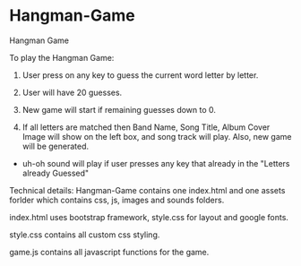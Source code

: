 # Hangman-Game
Hangman Game

To play the Hangman Game:

1. User press on any key to guess the current word letter by letter.

2. User will have 20 guesses.

3. New game will start if remaining guesses down to 0.

4. If all letters are matched then Band Name, Song Title, Album Cover Image will show on the left box, and song track will play. Also, new game will be generated.

* uh-oh sound will play if user presses any key that already in the "Letters already Guessed" 

Technical details:
Hangman-Game contains one index.html and one assets forlder which contains css, js, images and sounds folders.

index.html uses bootstrap framework, style.css for layout and google fonts.

style.css contains all custom css styling.

game.js contains all javascript functions for the game.